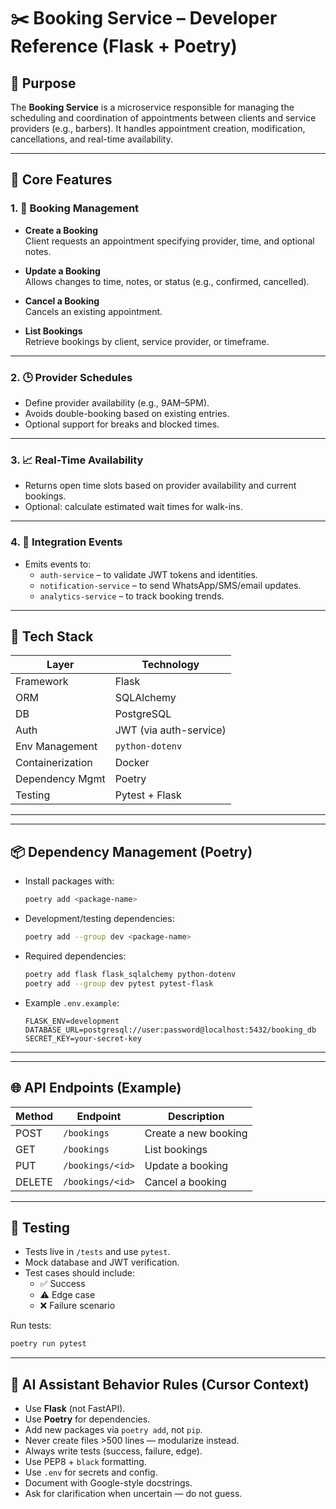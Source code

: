 # ✂️ Booking Service – Developer Reference (Flask + Poetry)

## 🎯 Purpose

The **Booking Service** is a microservice responsible for managing the scheduling and coordination of appointments between clients and service providers (e.g., barbers). It handles appointment creation, modification, cancellations, and real-time availability.

---

## 🔧 Core Features

### 1. 📅 Booking Management
- **Create a Booking**  
  Client requests an appointment specifying provider, time, and optional notes.

- **Update a Booking**  
  Allows changes to time, notes, or status (e.g., confirmed, cancelled).

- **Cancel a Booking**  
  Cancels an existing appointment.

- **List Bookings**  
  Retrieve bookings by client, service provider, or timeframe.

---

### 2. 🕒 Provider Schedules
- Define provider availability (e.g., 9AM–5PM).
- Avoids double-booking based on existing entries.
- Optional support for breaks and blocked times.

---

### 3. 📈 Real-Time Availability
- Returns open time slots based on provider availability and current bookings.
- Optional: calculate estimated wait times for walk-ins.

---

### 4. 🔄 Integration Events
- Emits events to:
  - `auth-service` – to validate JWT tokens and identities.
  - `notification-service` – to send WhatsApp/SMS/email updates.
  - `analytics-service` – to track booking trends.

---

## 🧱 Tech Stack

| Layer             | Technology         |
|------------------|--------------------|
| Framework        | Flask              |
| ORM              | SQLAlchemy         |
| DB               | PostgreSQL         |
| Auth             | JWT (via auth-service) |
| Env Management   | `python-dotenv`    |
| Containerization | Docker             |
| Dependency Mgmt  | Poetry             |
| Testing          | Pytest + Flask     |

---


---

## 📦 Dependency Management (Poetry)

- Install packages with:

  ```bash
  poetry add <package-name>
  ```

- Development/testing dependencies:

  ```bash
  poetry add --group dev <package-name>
  ```

- Required dependencies:

  ```bash
  poetry add flask flask_sqlalchemy python-dotenv
  poetry add --group dev pytest pytest-flask
  ```

- Example `.env.example`:

  ```
  FLASK_ENV=development
  DATABASE_URL=postgresql://user:password@localhost:5432/booking_db
  SECRET_KEY=your-secret-key
  ```

---


---

## 🌐 API Endpoints (Example)

| Method | Endpoint              | Description                |
|--------|-----------------------|----------------------------|
| POST   | `/bookings`           | Create a new booking       |
| GET    | `/bookings`           | List bookings              |
| PUT    | `/bookings/<id>`      | Update a booking           |
| DELETE | `/bookings/<id>`      | Cancel a booking           |

---

## 🧪 Testing

- Tests live in `/tests` and use `pytest`.
- Mock database and JWT verification.
- Test cases should include:
  - ✅ Success
  - ⚠️ Edge case
  - ❌ Failure scenario

Run tests:
```bash
poetry run pytest
```

---

## 🧠 AI Assistant Behavior Rules (Cursor Context)

- Use **Flask** (not FastAPI).
- Use **Poetry** for dependencies.
- Add new packages via `poetry add`, not `pip`.
- Never create files >500 lines — modularize instead.
- Always write tests (success, failure, edge).
- Use PEP8 + `black` formatting.
- Use `.env` for secrets and config.
- Document with Google-style docstrings.
- Ask for clarification when uncertain — do not guess.
